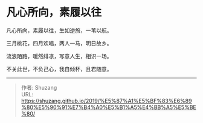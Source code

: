 # 凡心所向，素履以往


凡心所向，素履以往，生如逆旅，一苇以航。  

三月桃花，四月欢唱，两人一马，明日故乡。  

流浪陌路，暖然绯凉，写意人生，相识一场。  

不关此世，不负己心，我自倾杯，且君随意。  



---

> 作者: Shuzang  
> URL: https://shuzang.github.io/2019/%E5%87%A1%E5%BF%83%E6%89%80%E5%90%91%E7%B4%A0%E5%B1%A5%E4%BB%A5%E5%BE%80/  

